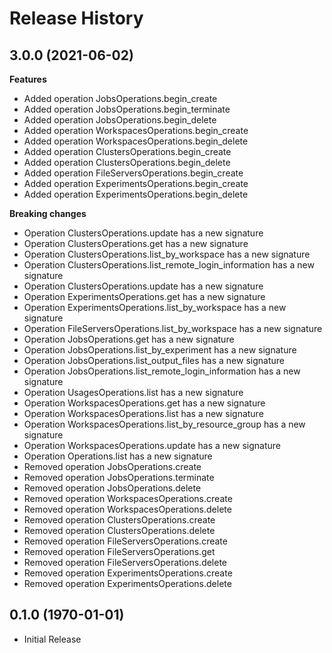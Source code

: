 # Release History

## 3.0.0 (2021-06-02)

**Features**

  - Added operation JobsOperations.begin_create
  - Added operation JobsOperations.begin_terminate
  - Added operation JobsOperations.begin_delete
  - Added operation WorkspacesOperations.begin_create
  - Added operation WorkspacesOperations.begin_delete
  - Added operation ClustersOperations.begin_create
  - Added operation ClustersOperations.begin_delete
  - Added operation FileServersOperations.begin_create
  - Added operation ExperimentsOperations.begin_create
  - Added operation ExperimentsOperations.begin_delete

**Breaking changes**

  - Operation ClustersOperations.update has a new signature
  - Operation ClustersOperations.get has a new signature
  - Operation ClustersOperations.list_by_workspace has a new signature
  - Operation ClustersOperations.list_remote_login_information has a new signature
  - Operation ClustersOperations.update has a new signature
  - Operation ExperimentsOperations.get has a new signature
  - Operation ExperimentsOperations.list_by_workspace has a new signature
  - Operation FileServersOperations.list_by_workspace has a new signature
  - Operation JobsOperations.get has a new signature
  - Operation JobsOperations.list_by_experiment has a new signature
  - Operation JobsOperations.list_output_files has a new signature
  - Operation JobsOperations.list_remote_login_information has a new signature
  - Operation UsagesOperations.list has a new signature
  - Operation WorkspacesOperations.get has a new signature
  - Operation WorkspacesOperations.list has a new signature
  - Operation WorkspacesOperations.list_by_resource_group has a new signature
  - Operation WorkspacesOperations.update has a new signature
  - Operation Operations.list has a new signature
  - Removed operation JobsOperations.create
  - Removed operation JobsOperations.terminate
  - Removed operation JobsOperations.delete
  - Removed operation WorkspacesOperations.create
  - Removed operation WorkspacesOperations.delete
  - Removed operation ClustersOperations.create
  - Removed operation ClustersOperations.delete
  - Removed operation FileServersOperations.create
  - Removed operation FileServersOperations.get
  - Removed operation FileServersOperations.delete
  - Removed operation ExperimentsOperations.create
  - Removed operation ExperimentsOperations.delete

## 0.1.0 (1970-01-01)

* Initial Release
